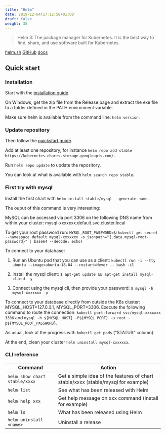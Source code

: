 ```yaml
---
title: "Helm"
date: 2019-12-04T17:12:58+01:00
draft: false
weight: 35
---
```


> Helm 3: The package manager for Kubernetes. It is the best way to find, share, and use software built for Kubernetes.

[helm.sh](https://helm.sh/) [GitHub](https://github.com/helm/helm) [docs](https://helm.sh/docs/)

## Quick start

### Installation

Start with the [installation guide](https://helm.sh/docs/intro/install/).

On Windows, get the zip file from the Release page and extract the exe file to a folder defined in the PATH environment variable.

Make sure helm is available from the command line: `helm version`.

### Update repository

Then follow the [quickstart guide](https://helm.sh/docs/intro/quickstart/).

Add at least one repository, for instance `helm repo add stable https://kubernetes-charts.storage.googleapis.com/`.

Run `helm repo update` to update the repository.

You can look at what is available with `helm search repo stable`.

### First try with mysql

Install the first chart with `helm install stable/mysql --generate-name`.

The ouput of this command is very interesting:

  MySQL can be accessed via port 3306 on the following DNS name from within your cluster: mysql-xxxxxxx.default.svc.cluster.local

  To get your root password run: `MYSQL_ROOT_PASSWORD=$(kubectl get secret --namespace default mysql-xxxxxxx -o jsonpath="{.data.mysql-root-password}" | base64 --decode; echo)`

  To connect to your database:

  1. Run an Ubuntu pod that you can use as a client: `kubectl run -i --tty ubuntu --image=ubuntu:18.04 --restart=Never -- bash -il`

  2. Install the mysql client: `$ apt-get update && apt-get install mysql-client -y`

  3. Connect using the mysql cli, then provide your password: `$ mysql -h mysql-xxxxxxx -p`

  To connect to your database directly from outside the K8s cluster: MYSQL_HOST=127.0.0.1, MYSQL_PORT=3306. Execute the following command to route the connection: `kubectl port-forward svc/mysql-xxxxxxx 3306` and `mysql -h ${MYSQL_HOST} -P${MYSQL_PORT} -u root -p${MYSQL_ROOT_PASSWORD}`.

As usual, look at the progress with `kubectl get pods` ("STATUS" column).

At the end, clean your cluster `helm uninstall mysql-xxxxxxx`.

### CLI reference

Command | Action
------- | ------
`helm show chart stable/xxxx` | Get a simple idea of the features of chart stable/xxxx (stable/mysql for example)
`helm list` | See what has been released with Helm
`helm help xxx` | Get help message on xxx command (install for example)
`helm ls` | What has been released using Helm
`helm uninstall <name>` | Uninstall a release
